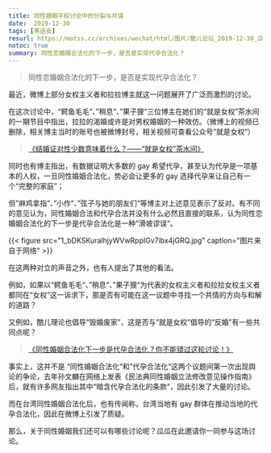 ```yaml
---
title: 同性婚姻平权讨论中的分裂与共谋 
date:  2019-12-30
tags: [茶话会]
resurl: https://motss.cc/archives/wechat/html/图片/酷儿论坛_2019-12-30_瓜瓜茶话会同性婚姻平权讨论中的分裂与共谋
notoc: true
summary: 同性恋婚姻合法化的下一步，是否是实现代孕合法化？
---
```


> 同性恋婚姻合法化的下一步，是否是实现代孕合法化？

最近，微博上部分女权主义者和拉拉博主就这一问题展开了广泛而激烈的讨论。

在这次讨论中，“鳄鱼毛毛“、”稍息“、”果子狸“三位博主在她们的“就是女权”茶水间的一期节目中指出，拉拉的渴婚或许是对男权婚姻的一种效仿。（微博上的视频已删除，相关博主当时的账号也被微博封号，相关视频可查看公众号”就是女权“）

> [《结婚证对性少数意味着什么？——“就是女权”茶水间》](https://mp.weixin.qq.com/s?__biz=MzIzMTE3NzU4Nw==&mid=2247484018&idx=2&sn=6a0eaf9555704d4975056a8071d8e4fc&chksm=e8a96e6edfdee778dd4cffad401fbed45117005602c46eff3ec5f874c8357a2d9f59ae3f8a74&mpshare=1&scene=21&srcid=&sharer_sharetime=1577682836100&sharer_shareid=9922e49ad656fdb67a8f2d7af9225764&key=bf3c04cc414d26bd57d5b08003de28525463fbcb02f26ef587e9795be16c28c3636dffe56fea59c1e885328a7cd3d4cb7886cbe429f5b948b8da85781d893a87c5003a178629beef355ba915e962f6b8&ascene=1&uin=MjQ1NzczNjAzNg==&devicetype=Windows%2010&version=6207024c&lang=zh_CN&exportkey=AzhK3GMh6o1uOF%20APmyNIeE=&pass_ticket=2nv5XlRbSX5F20p8ZyGc0IMdOl2ZO5T8P7H0YhFu47E3TwG1RyfBO1WB2vSWq/L4#wechat_redirect)

同时也有博主指出，有数据证明大多数的 gay 希望代孕，甚至认为代孕是一项基本的人权，一旦同性婚姻合法化，势必会让更多的 gay 选择代孕来让自己有一个“完整的家庭”；

但”麻鸡拿指“、”小作“、”弦子与她的朋友们“等博主对上述意见表示了反对。有不同的意见认为，同性婚姻合法和代孕合法并没有什么必然且直接的联系，认为同性恋婚姻合法化的下一步是代孕合法化是一种“滑坡谬误“。

{{< figure src="1_bDKSKuralhjyWVwRppIGv7ibx4jGRQ.jpg" caption="图片来自于网络" >}}

在这两种对立的声音之外，也有人提出了其他的看法。


例如，如果以“鳄鱼毛毛“、”稍息“、”果子狸“为代表的女权主义者和拉拉女权主义者都同在“女权”这一诉求下，那是否有可能在这一议题中寻找一个共情的方向与和解的道路？

又例如，酷儿理论也倡导“毁婚废家”，这是否与“就是女权“倡导的“反婚”有一些共同点呢？

> [《同性婚姻合法化下一步是代孕合法化？你不能错过这轮讨论！》](https://mp.weixin.qq.com/s?__biz=MzIxNDE2MjM2Mw==&mid=2652152754&idx=1&sn=b1d13cc4ce15be557477a43ca32ca40f&chksm=8c4bcd66bb3c4470f3903e17fd79612f7e8736be4b99cb8f5baf6824830d6c5d7e07f02060a5&mpshare=1&scene=21&srcid=&sharer_sharetime=1577679622337&sharer_shareid=9922e49ad656fdb67a8f2d7af9225764&key=50e566757670b841c1f015d5e38bcccc06455fbe07433123a0c23e2bd126a98af38e86682e863a991c5dc12f34b22f2ce2dcd925d491a791334cd08dcdf2983d5ed31f41d2152d1dc0d830e200e5cf86&ascene=1&uin=MjQ1NzczNjAzNg==&devicetype=Windows%2010&version=6207024c&lang=zh_CN&exportkey=AwRpkXhapLzJfG36fgRZUaA=&pass_ticket=2nv5XlRbSX5F20p8ZyGc0IMdOl2ZO5T8P7H0YhFu47E3TwG1RyfBO1WB2vSWq/L4#wechat_redirect)


事实上，这并不是 “同性婚姻合法化“和”代孕合法化“这两个议题间第一次出现舆论的争论，去年孙文麟在网络上发表《民法典同性婚姻立法修改意见操作指南》后，就有许多网友指出其中“暗含代孕合法化的条款“，因此引发了大量的讨论。

而在台湾同性婚姻合法化后，也有传闻称，台湾当地有 gay 群体在推动当地的代孕合法化，因此在微博上引发了质疑。

那么，关于同性婚姻我们还可以有哪些讨论呢？瓜瓜在此邀请你一同参与这场讨论。
